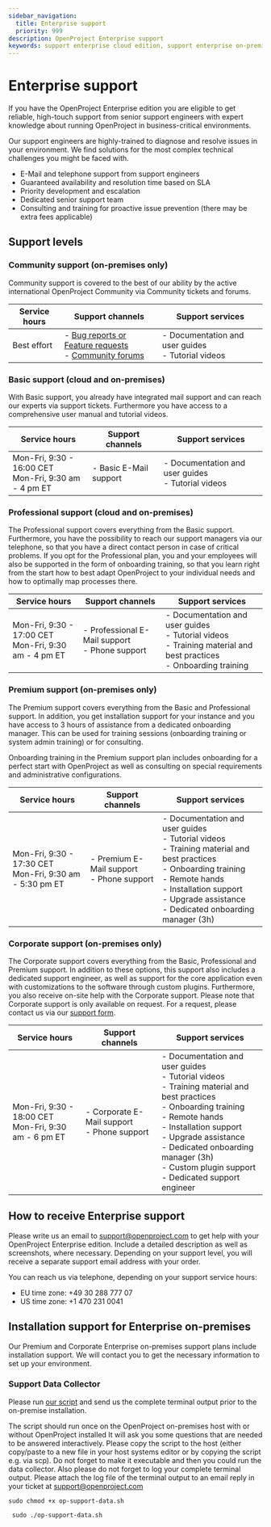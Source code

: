 ```yaml
---
sidebar_navigation:
  title: Enterprise support
  priority: 999
description: OpenProject Enterprise support
keywords: support enterprise cloud edition, support enterprise on-premises edition
---
```


# Enterprise support

If you have the OpenProject Enterprise edition you are eligible to get reliable, high-touch support from senior support engineers with expert knowledge about running OpenProject in business-critical environments.

Our support engineers are highly-trained to diagnose and resolve issues in your environment. We find solutions for the most complex technical challenges you might be faced with.

- E-Mail and telephone support from support engineers
- Guaranteed availability and resolution time based on SLA
- Priority development and escalation
- Dedicated senior support team
- Consulting and training for proactive issue prevention (there may be extra fees applicable)

## Support levels

### Community support (on-premises only)

Community support is covered to the best of our ability by the active international OpenProject Community via Community tickets and forums.

| Service hours | Support channels                                             | Support services                                       |
| ------------- | ------------------------------------------------------------ | ------------------------------------------------------ |
| Best effort   | - [Bug reports or Feature requests](https://community.openproject.org/projects/openproject/work_packages)<br />- [Community forums](https://community.openproject.org/projects/openproject/forums) | - Documentation and user guides<br />- Tutorial videos |

### Basic support (cloud and on-premises)

With Basic support, you already have integrated mail support and can reach our experts via support tickets. Furthermore you have access to a comprehensive user manual and tutorial videos.

| Service hours                                             | Support channels       | Support services                                       |
| --------------------------------------------------------- | ---------------------- | ------------------------------------------------------ |
| Mon-Fri, 9:30 - 16:00 CET<br />Mon-Fri, 9:30 am - 4 pm ET | - Basic E-Mail support | - Documentation and user guides<br />- Tutorial videos |

### Professional support (cloud and on-premises)

The Professional support covers everything from the Basic support. Furthermore, you have the possibility to reach our support managers via our telephone, so that you have a direct contact person in case of critical problems. If you opt for the Professional plan, you and your employees will also be supported in the form of onboarding training, so that you learn right from the start how to best adapt OpenProject to your individual needs and how to optimally map processes there.

| Service hours                                             | Support channels                                   | Support services                                             |
| --------------------------------------------------------- | -------------------------------------------------- | ------------------------------------------------------------ |
| Mon-Fri, 9:30 - 17:00 CET<br />Mon-Fri, 9:30 am - 4 pm ET | - Professional E-Mail support<br />- Phone support | - Documentation and user guides<br />- Tutorial videos<br />- Training material and best practices <br />- Onboarding training |

### Premium support (on-premises only)

The Premium support covers everything from the Basic and Professional support. In addition, you get installation support for your instance and you have access to 3 hours of assistance from a dedicated onboarding manager. This can be used for training sessions (onboarding training or system admin training) or for consulting.

Onboarding training in the Premium support plan includes onboarding for a perfect start with OpenProject as well as consulting on special requirements and administrative configurations.

| Service hours                                                | Support channels                              | Support services                                             |
| ------------------------------------------------------------ | --------------------------------------------- | ------------------------------------------------------------ |
| Mon-Fri, 9:30 - 17:30 CET<br />Mon-Fri, 9:30 am - 5:30 pm ET | - Premium E-Mail support<br />- Phone support | - Documentation and user guides<br />- Tutorial videos<br />- Training material and best practices <br />- Onboarding training<br />- Remote hands <br />- Installation support <br />- Upgrade assistance <br />- Dedicated onboarding manager (3h) |

### Corporate support (on-premises only)

The Corporate support covers everything from the Basic, Professional and Premium support. In addition to these options, this support also includes a dedicated support engineer, as well as support for the core application even with customizations to the software through custom plugins. Furthermore, you also receive on-site help with the Corporate support. Please note that Corporate support is only available on request. For a request, please contact us via our [support form](https://www.openproject.org/contact/).

| Service hours                                             | Support channels                                | Support services                                             |
| --------------------------------------------------------- | ----------------------------------------------- | ------------------------------------------------------------ |
| Mon-Fri, 9:30 - 18:00 CET<br />Mon-Fri, 9:30 am - 6 pm ET | - Corporate E-Mail support<br />- Phone support | - Documentation and user guides<br />- Tutorial videos<br />- Training material and best practices <br />- Onboarding training<br />- Remote hands <br />- Installation support <br />- Upgrade assistance <br />- Dedicated onboarding manager (3h)<br />- Custom plugin support<br/>- Dedicated support engineer |

## How to receive Enterprise support

Please write us an email to [support@openproject.com](mailto:support@openproject.com) to get help with your OpenProject Enterprise edition. Include a detailed description as well as screenshots, where necessary. Depending on your support level, you will receive a separate support email address with your order.

You can reach us via telephone, depending on your support service hours: 

- EU time zone: +49 30 288 777 07  
- US time zone: +1 470 231 0041

## Installation support for Enterprise on-premises 

Our Premium and Corporate Enterprise on-premises support plans include installation support. We will contact you to get the necessary information to set up your environment. 

### Support Data Collector 

Please run [our script](./script/op-support-data.sh) and send us the complete terminal output prior to the on-premise installation.

The script should run once on the OpenProject on-premises host with or without OpenProject installed
 It will ask you some questions that are needed to be answered interactively.
 Please copy the script to the host (either copy/paste to a new file in  your host systems editor or by copying the script e.g. via scp).
 Do not forget to make it executable and then you could run the data collector.
 Also please do not forget to log your complete terminal output.
 Please attach the log file of the terminal output to an email reply in your ticket at [support@openproject.com](mailto:support@openproject.com)

`sudo chmod +x op-support-data.sh`

` sudo ./op-support-data.sh`
